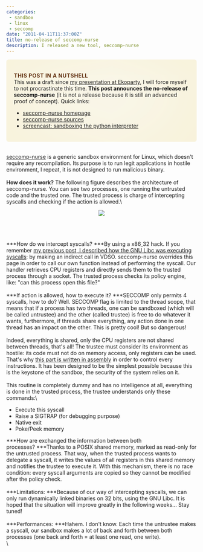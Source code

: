 ```yaml
---
categories:
 - sandbox
 - linux
 - seccomp
date: "2011-04-11T11:37:00Z"
title: no-release of seccomp-nurse
description: I released a new tool, seccomp-nurse
---
```

<div
style="border-radius: 6px; background-color: #FAF8EF; -moz-box-shadow: #F6EECD 0px 0px 200px inset; -o-box-shadow: #F6EECD 0px 0px 200px inset; box-shadow: #F6EECD 0px 0px 200px inset; -webkit-border-radius: 6px;-moz-border-radius: 6px;border-collapse: separate;
border-spacing: 1.428em;padding: 1.428em;">

<span
style="text-transform: uppercase; letter-spacing: .04em; color: #5D2A07;">**This
post in a nutshell**</span>\
This was a draft since [my presentation at
Ekoparty](http://chdir.org/~nico/papers/seccomp-nurse10/), I will force
myself to not procrastinate this time. **This post announces the
no-release of seccomp-nurse** (it is not a release because it is still
an advanced proof of concept). Quick links:
-   [seccomp-nurse homepage](http://chdir.org/~nico/seccomp-nurse/)
-   [seccomp-nurse sources](http://github.com/nbareil/seccomp-nurse/)
-   [screencast: sandboxing the python
    interpreter](http://www.youtube.com/watch?v=EUSxAJE9xqI)

</div>

\
[seccomp-nurse](http://github.com/nbareil/seccomp-nurse/) is a generic
sandbox environment for Linux, which doesn't require any
recompilation. Its purpose is to run legit applications in hostile
environment, I repeat, it is not designed to run malicious binary.\
\
[]() **How does it work?** The following figure describes the
architecture of seccomp-nurse. You can see two processes, one running
the untrusted code and the trusted one. The trusted process is charge of
intercepting syscalls and checking if the action is allowed.\
<div class="separator" style="clear: both; text-align: center;">

[![](http://chdir.org/~nico/seccomp-nurse/seccomp-nurse-architecture.png)](http://chdir.org/~nico/seccomp-nurse/seccomp-nurse-architecture.png)

</div>

\
\
\
***How do we intercept syscalls? ***By using a x86\_32 hack. If you
remember [my previous post, I described how the GNU Libc was executing
syscalls](http://justanothergeek.chdir.org/2010/02/how-system-calls-work-on-recent-linux.html):
by making an indirect call in VDSO. seccomp-nurse overrides this page in
order to call our own function instead of performing the syscall. Our
handler retrieves CPU registers and directly sends them to the trusted
process through a socket. The trusted process checks its policy engine,
like: "can this process open this file?"\
\
***If action is allowed, how to execute it? ***SECCOMP only permits 4
syscalls, how to do? Well. SECCOMP flag is limited to the thread scope,
that means that if a process has two threads, one can be sandboxed
(which will be called untrustee) and the other (called trustee) is free
to do whatever it wants, furthermore, if threads share everything, any
action done in one thread has an impact on the other. This is pretty
cool! But so dangerous!\
\
Indeed, everything is shared, only the CPU registers are not shared
between threads, that's all! The trustee must consider its environment
as hostile: its code must not do on memory access, only registers can be
used. That's why [this part is written in
assembly](https://github.com/nbareil/seccomp-nurse/blob/master/companion.s)
in order to control every instructions. It has been designed to be the
simplest possible because this is the keystone of the sandbox, the
security of the system relies on it.\
\
This routine is completely dummy and has no intelligence at all,
everything is done in the trusted process, the trustee understands only
these commands:\
-   Execute this syscall
-   Raise a SIGTRAP (for debugging purpose)
-   Native exit
-   Poke/Peek memory

***How are exchanged the information between both processes? ***Thanks
to a POSIX shared memory, marked as read-only for the untrusted process.
That way, when the trusted process wants to delegate a syscall, it
writes the values of all registers in this shared memory and notifies
the trustee to execute it. With this mechanism, there is no race
condition: every syscall arguments are copied so they cannot be modified
after the policy check.\
\
***Limitations: ***Because of our way of intercepting syscalls, we can
only run dynamically linked binaries on 32 bits, using the GNU Libc. It
is hoped that the situation will improve greatly in the following
weeks... Stay tuned!\
\
***Performances: ***Hahem. I don't know. Each time the untrustee makes a
syscall, our sandbox makes a lot of back and forth between both
processes (one back and forth = at least one read, one write).\
\

